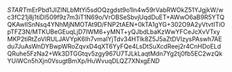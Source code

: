 $START$mErPbd1JIZINLbMtYi5sdOQzgdst9o1ln4w59rVabRWOkZ51YJgjkW/wc3fC21j8j1tiDl509f9z7m3iT1N69o/VrOBSeSbvjUqdDuET+AWwO6aB9R5YTQQKAwIlSnNsq4YNhMjNMOTAt9D/FNP2tAEN+0kTA1gYG+302O9A2yVtvtITiOpTFZ3N/MTKUBeGEuqLjD7IWM6+yMNT+yQJbdLbaKzWwYFCeJcXvVTxyMKP2tiRtZoVIRULJAVYpK6Ih7vmaIYjTdv34HTlk8Z5J5aZtDVIzysPAswh7AEdu7JuAsWnDYBwpWRoZqvxD4qXT6YyFQe4LsDtSuXcdReej2r4CnHDoELdQRuhe5FzNa2+Wk3DTGGtqv5zgy967U7TJLkLaqtMdn7Yg2tj0fb5EC2wzQkYUiWCn5hXjn0VsugtBmXp/HuWvuqDLQZ7XNxg$END$